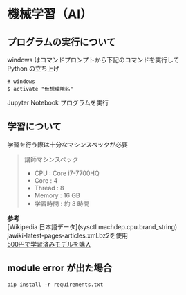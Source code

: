 # 機械学習（AI）  

## プログラムの実行について  
windows はコマンドプロンプトから下記のコマンドを実行して  
Python の立ち上げ
```
# windows  
$ activate "仮想環境名"  
```
Jupyter Notebook プログラムを実行  

## 学習について
学習を行う際は十分なマシンスペックが必要  
  
> 講師マシンスペック
> * CPU : Core i7-7700HQ
> * Core : 4
> * Thread : 8
> * Memory : 16 GB
> * 学習時間 : 約 3 時間

**参考**  
[Wikipedia 日本語データ](sysctl machdep.cpu.brand_string)  
jawiki-latest-pages-articles.xml.bz2を使用  
[500円で学習済みモデルを購入](https://note.mu/nekobauer/n/n46d7182cd5aa)  


## module error が出た場合  
```
pip install -r requirements.txt
```
